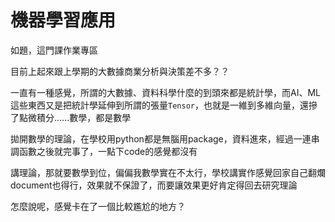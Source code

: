 # 機器學習應用

如題，這門課作業專區

目前上起來跟上學期的大數據商業分析與決策差不多？？

一直有一種感覺，所謂的大數據、資料科學什麼的到頭來都是統計學，而AI、ML這些東西又是把統計學延伸到所謂的張量`Tensor`，也就是一維到多維向量，還摻了點微積分......數學，都是數學

拋開數學的理論，在學校用python都是無腦用package，資料進來，經過一連串調函數之後就完事了，一點下code的感覺都沒有

講理論，那就要數學到位，偏偏我數學實在不太行，學校講實作感覺回家自己翻爛document也得行，效果就不保證了，而要讓效果更好肯定得回去研究理論

怎麼說呢，感覺卡在了一個比較尷尬的地方？